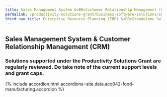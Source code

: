 ```yaml
---
title: Sales Management System &<BR>Customer Relationship Management (CRM)
permalink: /productivity-solutions-grant/business-software-solutions/sms-crm
third_nav_title: Enterprise Resource Planning (ERP) &<BR>Standalone Solutions
---
```


## Sales Management System & Customer Relationship Management (CRM)

### Solutions supported under the Productivity Solutions Grant are regularly reviewed. Do take note of the current support levels and grant caps.

{% include accordion.html accordions=site.data.acc042-food-manufacturing.accordion %}